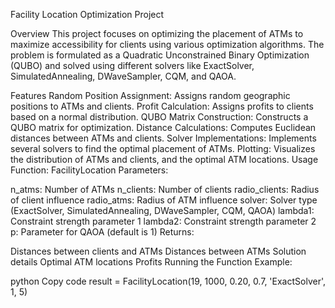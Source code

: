 Facility Location Optimization Project

Overview
This project focuses on optimizing the placement of ATMs to maximize accessibility for clients using various optimization algorithms. The problem is formulated as a Quadratic Unconstrained Binary Optimization (QUBO) and solved using different solvers like ExactSolver, SimulatedAnnealing, DWaveSampler, CQM, and QAOA.

Features
Random Position Assignment: Assigns random geographic positions to ATMs and clients.
Profit Calculation: Assigns profits to clients based on a normal distribution.
QUBO Matrix Construction: Constructs a QUBO matrix for optimization.
Distance Calculations: Computes Euclidean distances between ATMs and clients.
Solver Implementations: Implements several solvers to find the optimal placement of ATMs.
Plotting: Visualizes the distribution of ATMs and clients, and the optimal ATM locations.
Usage
Function: FacilityLocation
Parameters:

n_atms: Number of ATMs
n_clients: Number of clients
radio_clients: Radius of client influence
radio_atms: Radius of ATM influence
solver: Solver type (ExactSolver, SimulatedAnnealing, DWaveSampler, CQM, QAOA)
lambda1: Constraint strength parameter 1
lambda2: Constraint strength parameter 2
p: Parameter for QAOA (default is 1)
Returns:

Distances between clients and ATMs
Distances between ATMs
Solution details
Optimal ATM locations
Profits
Running the Function
Example:

python
Copy code
result = FacilityLocation(19, 1000, 0.20, 0.7, 'ExactSolver', 1, 5)